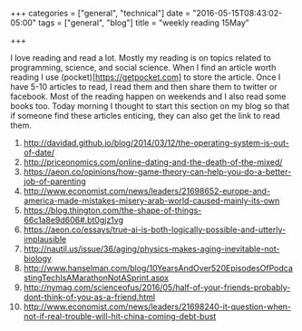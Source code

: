 +++
categories = ["general", "technical"]
date = "2016-05-15T08:43:02-05:00"
tags = ["general", "blog"]
title = "weekly reading 15May"

+++

I love reading and read a lot. Mostly my reading is on topics related to programming, science, and social science. When I find an article worth reading I use (pocket)[https://getpocket.com] to store the article. Once I have 5-10 articles to read, I read them and then share them to twitter or facebook. Most of the reading happen on weekends and I also read some books too. Today morning I thought to start this section on my blog so that if someone find these articles enticing, they can also get the link to read them.


1. http://davidad.github.io/blog/2014/03/12/the-operating-system-is-out-of-date/
2. http://priceonomics.com/online-dating-and-the-death-of-the-mixed/
3. https://aeon.co/opinions/how-game-theory-can-help-you-do-a-better-job-of-parenting
4. http://www.economist.com/news/leaders/21698652-europe-and-america-made-mistakes-misery-arab-world-caused-mainly-its-own
5. https://blog.thington.com/the-shape-of-things-66c1a8e9d606#.bt0gjz1vg
6. https://aeon.co/essays/true-ai-is-both-logically-possible-and-utterly-implausible
7. http://nautil.us/issue/36/aging/physics-makes-aging-inevitable-not-biology
8. http://www.hanselman.com/blog/10YearsAndOver520EpisodesOfPodcastingTechIsAMarathonNotASprint.aspx
9. http://nymag.com/scienceofus/2016/05/half-of-your-friends-probably-dont-think-of-you-as-a-friend.html
10. http://www.economist.com/news/leaders/21698240-it-question-when-not-if-real-trouble-will-hit-china-coming-debt-bust


